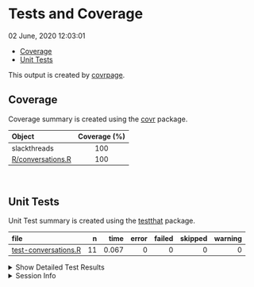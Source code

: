 Tests and Coverage
================
02 June, 2020 12:03:01

  - [Coverage](#coverage)
  - [Unit Tests](#unit-tests)

This output is created by
[covrpage](https://github.com/metrumresearchgroup/covrpage).

## Coverage

Coverage summary is created using the
[covr](https://github.com/r-lib/covr) package.

| Object                                    | Coverage (%) |
| :---------------------------------------- | :----------: |
| slackthreads                              |     100      |
| [R/conversations.R](../R/conversations.R) |     100      |

<br>

## Unit Tests

Unit Test summary is created using the
[testthat](https://github.com/r-lib/testthat) package.

| file                                                  |  n |  time | error | failed | skipped | warning |
| :---------------------------------------------------- | -: | ----: | ----: | -----: | ------: | ------: |
| [test-conversations.R](testthat/test-conversations.R) | 11 | 0.067 |     0 |      0 |       0 |       0 |

<details closed>

<summary> Show Detailed Test Results </summary>

| file                                                            | context       | test                                                                 | status | n |  time |
| :-------------------------------------------------------------- | :------------ | :------------------------------------------------------------------- | :----- | -: | ----: |
| [test-conversations.R](testthat/test-conversations.R#L26_L29)   | conversations | confirm that our expected channel name still exists: valid channel   | PASS   | 1 | 0.033 |
| [test-conversations.R](testthat/test-conversations.R#L33_L36)   | conversations | confirm that our expected channel name still exists: invalid channel | PASS   | 1 | 0.025 |
| [test-conversations.R](testthat/test-conversations.R#L46)       | conversations | can get conversations: class                                         | PASS   | 1 | 0.001 |
| [test-conversations.R](testthat/test-conversations.R#L50)       | conversations | can get conversations: length                                        | PASS   | 1 | 0.001 |
| [test-conversations.R](testthat/test-conversations.R#L68_L71)   | conversations | can get conversations: result class                                  | PASS   | 1 | 0.001 |
| [test-conversations.R](testthat/test-conversations.R#L75_L78)   | conversations | can get conversations: element channel                               | PASS   | 1 | 0.001 |
| [test-conversations.R](testthat/test-conversations.R#L85_L86)   | conversations | can get replies to a conversation: object class                      | PASS   | 1 | 0.001 |
| [test-conversations.R](testthat/test-conversations.R#L94_L97)   | conversations | can get replies to a conversation: object channel                    | PASS   | 1 | 0.001 |
| [test-conversations.R](testthat/test-conversations.R#L125)      | conversations | conversations and replies fail gracefully: thread length             | PASS   | 1 | 0.001 |
| [test-conversations.R](testthat/test-conversations.R#L129)      | conversations | conversations and replies fail gracefully: thread class              | PASS   | 1 | 0.001 |
| [test-conversations.R](testthat/test-conversations.R#L133_L136) | conversations | conversations and replies fail gracefully: thread channel            | PASS   | 1 | 0.001 |

</details>

<details>

<summary> Session Info </summary>

| Field    | Value                             |                                                                                                                                                                                                                                                                      |
| :------- | :-------------------------------- | -------------------------------------------------------------------------------------------------------------------------------------------------------------------------------------------------------------------------------------------------------------------- |
| Version  | R version 4.0.0 (2020-04-24)      |                                                                                                                                                                                                                                                                      |
| Platform | x86\_64-apple-darwin17.0 (64-bit) | <a href="https://github.com/yonicd/slackthreads/commit/10a5aec3862bf1632f8e3f9bfba52de819367538/checks" target="_blank"><span title="Built on Github Actions">![](https://github.com/metrumresearchgroup/covrpage/blob/actions/inst/logo/gh.png?raw=true)</span></a> |
| Running  | macOS Catalina 10.15.4            |                                                                                                                                                                                                                                                                      |
| Language | en\_US                            |                                                                                                                                                                                                                                                                      |
| Timezone | UTC                               |                                                                                                                                                                                                                                                                      |

| Package  | Version |
| :------- | :------ |
| testthat | 2.3.2   |
| covr     | 3.3.2   |
| covrpage | 0.0.71  |

</details>

<!--- Final Status : pass --->
